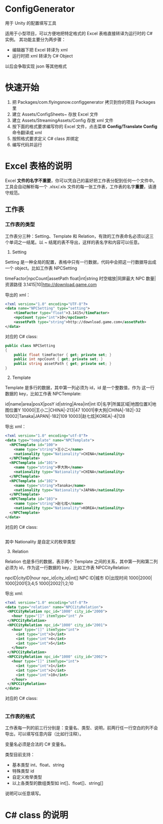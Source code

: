 # ConfigGenerator
用于 Unity 的配置填写工具

适用于小型项目，可以方便地把特定格式的 Excel 表格直接转译为运行时的 C# 实例。
其功能主要分为两步骤：
 * 编辑器下把 Excel 转译为 xml
 * 运行时把 xml 转译为 C# Object

以后会争取实现 json 等其他格式

# 快速开始
 1. 把 Packages/com.flyingsnow.configgenerator 拷贝到你的项目 Packages 里
 2. 建立 Assets/ConfigSheets~ 存放 Excel 文件
 3. 建立 Assets/StreamingAssets/Config 存放 xml 文件
 4. 按下面的格式要求编写你的 Excel 文件，点击菜单 **Config/Translate Config** 命令翻译成 xml
 5. 按照格式要求定义 C# class 并绑定
 6. 编写代码并运行

# Excel 表格的说明

Excel **文件的名字不重要**，你可以凭自己的喜好把工作表分配到任何一个文件中。工具会自动解析每一个 .xlsx/.xls 文件的每一张工作表，工作表的名字**重要**，请遵守规范。

## 工作表

### 工作表的类型

工作表分三种：Setting、Template 和 Relation，有效的工作表命名必须以这三个单词之一结尾。以 ~ 结尾的表不导出，这样的表名字和内容可以任意。

1. Setting

Setting 是一种全局的配置，表格中只有一行数据，代码中会把这一行数据导出成一个 object。比如工作表 NPCSetting
	
timeFactor|npcCount|assetPath
float|int|string
时空缩放|同屏最大 NPC 数量|资源路径
3.1415|10|http://download.game.com

导出的 xml：
```xml
<?xml version="1.0" encoding="UTF-8"?>
<data name="NPCSetting" type="setting">
	<timeFactor type="float">3.1415</timeFactor>
	<npcCount type="int">10</npcCount>
	<assetPath type="string">http://download.game.com</assetPath>
</data>
```

对应的 C# class:

```C#
public class NPCSetting
{
    public float timeFactor { get; private set; }
    public int npcCount { get; private set; }
    public string assetPath { get; private set; }
}
```

2. Template

Template 是多行的数据，其中第一列必须为 id，id 是一个整数值，作为 这一行数据的 key，比如工作表 NPCTemplate:

id|name|area|posX|posY
id|string|Area|int|int
ID|名字|所属区域|地图位置X|地图位置Y
10000|王小二|CHINA|-213|47
10001|李大狗|CHINA|-182|-32
10002|Tanaka|JAPAN|-182|109
10003|赵七炫|KOREA|-4|128

导出 xml：

```xml
<?xml version="1.0" encoding="utf-8"?>
<data type="template" name="NPCTemplate">
  <NPCTemplate id="100">
    <name type="string">王小二</name>
    <nationality type="Nationality">CHINA</nationality>
  </NPCTemplate>
  <NPCTemplate id="101">
    <name type="string">李大狗</name>
    <nationality type="Nationality">CHINA</nationality>
  </NPCTemplate>
  <NPCTemplate id="102">
    <name type="string">Tanaka</name>
    <nationality type="Nationality">JAPAN</nationality>
  </NPCTemplate>
  <NPCTemplate id="103">
    <name type="string">赵七炫</name>
    <nationality type="Nationality">KOREA</nationality>
  </NPCTemplate>
</data>
```

对应的 C# class:

```C#

```

其中 Nationality 是自定义的枚举类型

3. Relation

Relation 也是多行的数据，表示两个 Template 之间的关系，其中第一列和第二列必须为 id，作为这一行数据的 key，比如工作表 NPCCityRelation:

npcID|cityID|hour
npc_id|city_id|int[]
NPC ID|城市 ID|出现时间
1000|2000|
1000|2001|3;4;5
1000|2002|1;2;10

导出 xml:

 ```xml
 <?xml version="1.0" encoding="utf-8"?>
<data type="relation" name="NPCCityRelation">
  <NPCCityRelation npc_id="1000" city_id="2000">
    <hour type="[]" itemType="int" />
  </NPCCityRelation>
  <NPCCityRelation npc_id="1000" city_id="2001">
    <hour type="[]" itemType="int">
      <int type="int">3</int>
      <int type="int">4</int>
      <int type="int">5</int>
    </hour>
  </NPCCityRelation>
  <NPCCityRelation npc_id="1000" city_id="2002">
    <hour type="[]" itemType="int">
      <int type="int">1</int>
      <int type="int">2</int>
      <int type="int">10</int>
    </hour>
  </NPCCityRelation>
</data>
 ```

对应的 C# class:
```C#
```

### 工作表的格式

工作表每一列的前三行分别是：变量名、类型、说明，前两行任一行空白的列不会导出，可以填写任意内容（比如行注释）。

变量名必须是合法的 C# 变量名。

类型目前支持：

 * 基本类型 int、float、string
 * 特殊类型 id
 * 自定义枚举类型
 * 以上各类型的数组类型如 int[]、float[]、string[]

说明可以任意填写。


# C# class 的说明




